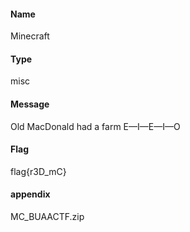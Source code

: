 #### Name
Minecraft

#### Type
misc

#### Message
Old MacDonald had a farm
E—I—E—I—O

#### Flag
flag{r3D_mC}

#### appendix
MC_BUAACTF.zip